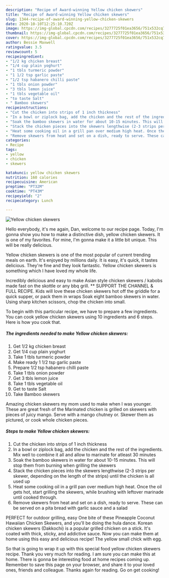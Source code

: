 ```yaml
---
description: "Recipe of Award-winning Yellow chicken skewers"
title: "Recipe of Award-winning Yellow chicken skewers"
slug: 1344-recipe-of-award-winning-yellow-chicken-skewers
date: 2020-10-10T12:25:10.720Z
image: https://img-global.cpcdn.com/recipes/3277725f01ea3656/751x532cq70/yellow-chicken-skewers-recipe-main-photo.jpg
thumbnail: https://img-global.cpcdn.com/recipes/3277725f01ea3656/751x532cq70/yellow-chicken-skewers-recipe-main-photo.jpg
cover: https://img-global.cpcdn.com/recipes/3277725f01ea3656/751x532cq70/yellow-chicken-skewers-recipe-main-photo.jpg
author: Bessie Maxwell
ratingvalue: 3.5
reviewcount: 5
recipeingredient:
- "1/2 kg chicken breast"
- "1/4 cup plain yoghurt"
- "1 tbls turmeric powder"
- "1 1/2 tsp garlic paste"
- "1/2 tsp habanero chilli paste"
- "1 tbls onion powder"
- "3 tbls lemon juice"
- "1 tbls vegetable oil"
- "to taste Salt"
- " Bamboo skewers"
recipeinstructions:
- "Cut the chicken into strips of 1 inch thickness"
- "In a bowl or ziplock bag, add the chicken and the rest of the ingredients. Mix well to combine it all and allow to marinate for atleast 30 minutes"
- "Soak the bamboo skewers in water for about 10-15 minutes. This will stop them from burning when grilling the skewers"
- "Stack the chicken pieces into the skewers lengthwise (2-3 strips per skewer, depending on the length of the strips) until the chicken is all used up"
- "Heat some cooking oil in a grill pan over medium high heat. Once the oil gets hot, start grilling the skewers, while brushing with leftover marinade until cooked through."
- "Remove skewers from heat and set on a dish, ready to serve. These can be served on a pita bread with garlic sauce and a salad"
categories:
- Recipe
tags:
- yellow
- chicken
- skewers

katakunci: yellow chicken skewers 
nutrition: 160 calories
recipecuisine: American
preptime: "PT32M"
cooktime: "PT43M"
recipeyield: "2"
recipecategory: Lunch

---
```



![Yellow chicken skewers](https://img-global.cpcdn.com/recipes/3277725f01ea3656/751x532cq70/yellow-chicken-skewers-recipe-main-photo.jpg)

Hello everybody, it's me again, Dan, welcome to our recipe page. Today, I'm gonna show you how to make a distinctive dish, yellow chicken skewers. It is one of my favorites. For mine, I'm gonna make it a little bit unique. This will be really delicious.

Yellow chicken skewers is one of the most popular of current trending meals on earth. It's enjoyed by millions daily. It is easy, it's quick, it tastes delicious. They're fine and they look fantastic. Yellow chicken skewers is something which I have loved my whole life.

Incredibly delicious and easy to make Asian style chicken skewers / kabobs made fast on the skottle or any bbq grill. ** SUPPORT THE CHANNEL &amp; FULL RECIPE. Kids will love these chicken skewers hot off the griddle for a quick supper, or pack them in wraps Soak eight bamboo skewers in water. Using sharp kitchen scissors, chop the chicken into small.


To begin with this particular recipe, we have to prepare a few ingredients. You can cook yellow chicken skewers using 10 ingredients and 6 steps. Here is how you cook that.

<!--inarticleads1-->

##### The ingredients needed to make Yellow chicken skewers:

1. Get 1/2 kg chicken breast
1. Get 1/4 cup plain yoghurt
1. Take 1 tbls turmeric powder
1. Make ready 1 1/2 tsp garlic paste
1. Prepare 1/2 tsp habanero chilli paste
1. Take 1 tbls onion powder
1. Get 3 tbls lemon juice
1. Take 1 tbls vegetable oil
1. Get to taste Salt
1. Take  Bamboo skewers


Amazing chicken skewers my mom used to make when I was younger. These are great fresh of the Marinated chicken is grilled on skewers with pieces of juicy mango. Serve with a mango chutney or. Skewer them as pictured, or cook whole chicken pieces. 

<!--inarticleads2-->

##### Steps to make Yellow chicken skewers:

1. Cut the chicken into strips of 1 inch thickness
1. In a bowl or ziplock bag, add the chicken and the rest of the ingredients. Mix well to combine it all and allow to marinate for atleast 30 minutes
1. Soak the bamboo skewers in water for about 10-15 minutes. This will stop them from burning when grilling the skewers
1. Stack the chicken pieces into the skewers lengthwise (2-3 strips per skewer, depending on the length of the strips) until the chicken is all used up
1. Heat some cooking oil in a grill pan over medium high heat. Once the oil gets hot, start grilling the skewers, while brushing with leftover marinade until cooked through.
1. Remove skewers from heat and set on a dish, ready to serve. These can be served on a pita bread with garlic sauce and a salad


PERFECT for outdoor grilling, easy One bite of these Pineapple Coconut Hawaiian Chicken Skewers, and you&#39;ll be doing the hula dance. Korean chicken skewers (Dakkochi) is a popular grilled chicken on a stick. It&#39;s coated with thick, sticky, and addictive sauce. Now you can make them at home using this easy and delicious recipe! The yellow small chick with egg. 

So that is going to wrap it up with this special food yellow chicken skewers recipe. Thank you very much for reading. I am sure you can make this at home. There is gonna be interesting food at home recipes coming up. Remember to save this page on your browser, and share it to your loved ones, friends and colleague. Thanks again for reading. Go on get cooking!
